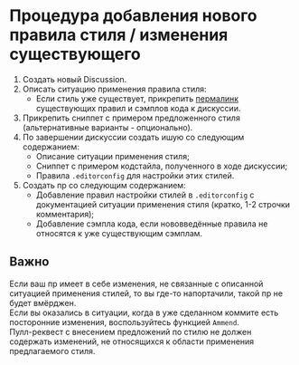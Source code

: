 # Процедура добавления нового правила стиля / изменения существующего
1. Создать новый Discussion.
2. Описать ситуацию применения правила стиля:
   + Если стиль уже существует, прикрепить [пермалинк](https://docs.github.com/en/github/writing-on-github/working-with-advanced-formatting/creating-a-permanent-link-to-a-code-snippet) существующих правил и сэмплов кода к дискуссии.
3. Прикрепить сниппет с примером предложенного стиля (альтернативные варианты - опционально).
4. По завершении дискуссии создать ишую со следующим содержанием:
   + Описание ситуации применения стиля;
   + Сниппет с примером кодстайла, полученного в ходе дискуссии;
   + Правила `.editorconfig` для настройки этих стилей.
5. Создать пр со следующим содержанием:
   + Добавление правил настройки стилей в `.editorconfig` с документацией ситуации применения стиля (кратко, 1-2 строчки комментария);
   + Добавление сэмпла кода, если нововведённые правила не относятся к уже существующим сэмплам.


## Важно
Если ваш пр имеет в себе изменения, не связанные с описанной ситуацией применения стилей, то вы где-то напортачили, такой пр не будет вмёрджен. \
Если вы оказались в ситуации, когда в уже сделанном коммите есть посторонние изменения, воспользуйтесь функцией `Ammend`. \
Пулл-реквест с внесением предложений по стилю не должен содержать изменений, не относящихся к области применения предлагаемого стиля.